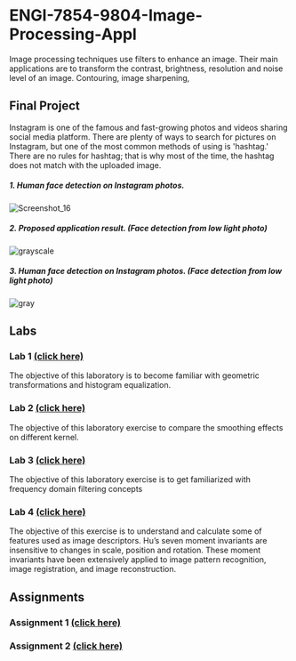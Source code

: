 # ENGI-7854-9804-Image-Processing-Appl
Image processing techniques use filters to enhance an image. Their main applications are to transform the contrast, brightness, resolution and noise level of an image. Contouring, image sharpening,

## Final Project
Instagram is one of the famous and fast-growing photos and videos sharing social media platform. There
are plenty of ways to search for pictures on Instagram, but one of the most common methods of using is
'hashtag.' There are no rules for hashtag; that is why most of the time, the hashtag does not match with
the uploaded image.

##### 1. Human face detection on Instagram photos.
![Screenshot_16](https://user-images.githubusercontent.com/13005159/95758150-a34dd180-0c82-11eb-80d5-a13243c9f60a.png)

##### 2. Proposed application result. (Face detection from low light photo)
![grayscale](https://user-images.githubusercontent.com/13005159/95758297-db551480-0c82-11eb-9365-e317a14f6281.png)

##### 3. Human face detection on Instagram photos. (Face detection from low light photo)
![gray](https://user-images.githubusercontent.com/13005159/95758301-ddb76e80-0c82-11eb-8fd0-920c6c03321a.png)


## Labs
### Lab 1 [(click here)](https://github.com/wohhie/ENGI-7854-9804-Image-Processing-Appl/tree/master/Labs/Lab1)
The objective of this laboratory is to become familiar with geometric transformations and
histogram equalization.

### Lab 2 [(click here)](https://github.com/wohhie/ENGI-7854-9804-Image-Processing-Appl/tree/master/Labs/Lab2)
The objective of this laboratory exercise to compare the smoothing effects on different kernel. 

### Lab 3 [(click here)](https://github.com/wohhie/ENGI-7854-9804-Image-Processing-Appl/tree/master/Labs/Lab3)
The objective of this laboratory exercise is to get familiarized with frequency domain filtering
concepts

### Lab 4 [(click here)](https://github.com/wohhie/ENGI-7854-9804-Image-Processing-Appl/tree/master/Labs/Lab4)
The objective of this exercise is to understand and calculate some of features used as image
descriptors. Hu’s seven moment invariants are insensitive to changes in scale, position and
rotation. These moment invariants have been extensively applied to image pattern recognition,
image registration, and image reconstruction.


## Assignments
### Assignment 1 [(click here)](https://github.com/wohhie/ENGI-7854-9804-Image-Processing-Appl/tree/master/Assignments/assignment1)
### Assignment 2 [(click here)](https://github.com/wohhie/ENGI-7854-9804-Image-Processing-Appl/tree/master/Assignments/assignment2)
